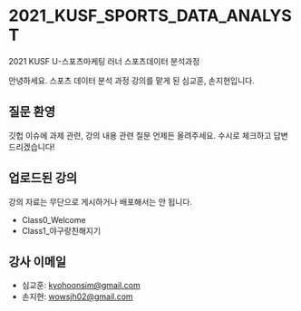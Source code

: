 # 2021_KUSF_SPORTS_DATA_ANALYST
2021 KUSF U-스포츠마케팅 러너 스포츠데이터 분석과정

안녕하세요. 스포츠 데이터 분석 과정 강의를 맡게 된 심교훈, 손지현입니다.

## 질문 환영
깃헙 이슈에 과제 관련, 강의 내용 관련 질문 언제든 올려주세요. 
수시로 체크하고 답변드리겠습니다!

## 업로드된 강의
강의 자료는 무단으로 게시하거나 배포해서는 안 됩니다. 
- Class0_Welcome
- Class1_야구랑친해지기


## 강사 이메일
- 심교훈: kyohoonsim@gmail.com
- 손지현: wowsjh02@gmail.com
